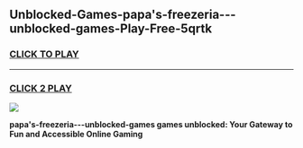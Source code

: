 
## Unblocked-Games-papa's-freezeria---unblocked-games-Play-Free-5qrtk
<h3>
<a href="https://premium76.site?title=papa's-freezeria---unblocked-games&ref=17A">CLICK TO PLAY</a></h3>
<hr>

<h3>
<a href="https://premium76.site?title=papa's-freezeria---unblocked-games&ref=17A">CLICK 2 PLAY</a>
  
</h3>

<a href="https://premium76.site?title=papa's-freezeria---unblocked-games&ref=17A"><img src="https://clearcache.store/games.png"></a>


**papa's-freezeria---unblocked-games games unblocked: Your Gateway to Fun and Accessible Online Gaming**
